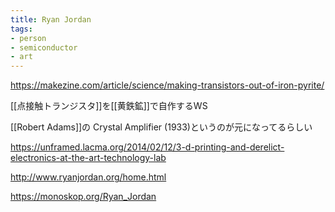 ```yaml
---
title: Ryan Jordan
tags:
- person
- semiconductor
- art
---
```


https://makezine.com/article/science/making-transistors-out-of-iron-pyrite/

[[点接触トランジスタ]]を[[黄鉄鉱]]で自作するWS

[[Robert Adams]]の Crystal Amplifier (1933)というのが元になってるらしい


https://unframed.lacma.org/2014/02/12/3-d-printing-and-derelict-electronics-at-the-art-technology-lab

http://www.ryanjordan.org/home.html

https://monoskop.org/Ryan_Jordan